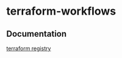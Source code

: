 # terraform-workflows

## Documentation

[terraform registry](https://registry.terraform.io/providers/hashicorp/google/latest/docs/resources/workflows_workflow)
